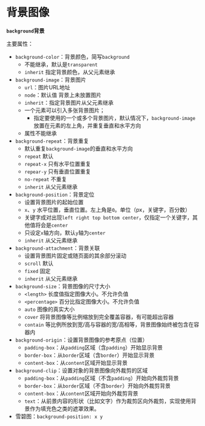 # 背景图像 #

**`background`背景**

主要属性：
- `background-color`：背景颜色，简写`background`
    - 不能继承，默认是`transparent`
    - `inherit` 指定背景颜色，从父元素继承
- `background-image`：背景图片
    - `url`：图片URL地址
    - `node`：默认值 背景上未放置图片
    - `inherit`：指定背景图片从父元素继承
    - 一个元素可以引入多张背景图片；
        - 指定要使用的一个或多个背景图片，默认情况下，`background-image`放置在元素的左上角，并重复垂直和水平方向
    - 属性不能继承
- `background-repeat`：背景重复
    - 默认重复`background-image`的垂直和水平方向
    - `repeat` 默认
    - `repeat-x` 只有水平位置重复
    - `repear-y` 只有垂直位置重复
    - `no-repeat` 不重复
    - `inherit` 从父元素继承
- `background-position`：背景定位
    - 设置背景图片的起始位置
    - `x`、`y` 水平位置，垂直位置。左上角是`0`。单位（px，关键字，百分数）
    - 关键字成对出现`left right top bottom center`，仅指定一个关键字，其他值将会是`center`
    - 只设定`x`轴方向，默认`y`轴为`center`
    - `inherit` 从父元素继承
- `background-attachment`：背景关联
    - 设置背景图片固定或随页面的其余部分滚动
    - `scroll` 默认
    - `fixed` 固定
    - `inherit` 从父元素继承
- `background-size`：背景图像的尺寸大小
    - `<length>` 长度值指定图像大小。不允许负值
    - `<percentage>` 百分比指定图像大小。不允许负值
    - `auto` 图像的真实大小
    - `cover` 将背景图像等比例缩放到完全覆盖容器，有可能超出容器
    - `contain` 等比例所放到宽/高与容器的宽/高相等，背景图像始终被包含在容器内
- `background-origin`：设置背景图像的参考原点（位置）
    - `padding-box`：从`padding`区域（含`padding`）开始显示背景
    - `border-box`：从`border`区域（含`border`）开始显示背景
    - `content-box`：从`content`区域开始显示背景
- `background-clip`：设置对象的背景图像向外裁剪的区域
    - `padding-box`：从`padding`区域（不含`padding`）开始向外裁剪背景
    - `border-box`：从`border`区域（不含`border`）开始向外裁剪背景
    - `content-box`：从`content`区域开始向外裁剪背景
    - `text`：从前景内容的形状（比如文字）作为裁剪区向外裁剪，实现使用背景作为填充色之类的遮罩效果。
- 雪碧图：`background-position: x y`